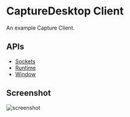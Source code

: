 # CaptureDesktop Client

An example Capture Client.

## APIs

* [Sockets](https://developer.chrome.com/apps/sockets_tcpServer)
* [Runtime](http://developer.chrome.com/apps/app.runtime.html)
* [Window](http://developer.chrome.com/apps/app.window.html)

## Screenshot
![screenshot](/CaptureServer/assets/DemoCaptureClient1.PNG)
